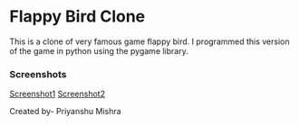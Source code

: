 # Flappy Bird Clone

This is a clone of very famous game flappy bird. I programmed this version of the game in python using the pygame library.

### Screenshots

[Screenshot1](https://github.com/priyanshu0171/Flappy-Bird-Game/blob/master/gallery/snapshots/snapshot1_homescreen.png)
[Screenshot2](https://github.com/priyanshu0171/Flappy-Bird-Game/blob/master/gallery/snapshots/snapshot2_Gameplay.png)



Created by- Priyanshu Mishra
